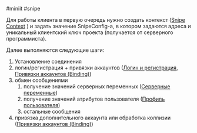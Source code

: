 #miniit #snipe 

Для работы клиента в первую очередь нужно создать контекст ([Snipe Context](Snipe%20Context.md) ) и задать значение SnipeConfig-а, в котором задаются адреса и уникальный клиентский ключ проекта (получается от серверного программиста).

Далее выполняются следующие шаги:

1. Установление соединения
2. логин/регистрация + привязки аккаунтов ([Логин и регистрация](Логин%20и%20регистрация.md), [Привязки аккаунтов (Binding)](Привязки%20аккаунтов%20(Binding).md))
3. обмен сообщениями
    1. получение значений серверных переменных ([Серверные переменные](Серверные%20переменные.md))
    2. получение значений атрибутов пользователя ([Профиль пользователя](Профиль%20пользователя.md))
    3. остальные сообщения
4. привязка дополнительного аккаунта или обработка коллизии ([Привязки аккаунтов (Binding)](Привязки%20аккаунтов%20(Binding).md))